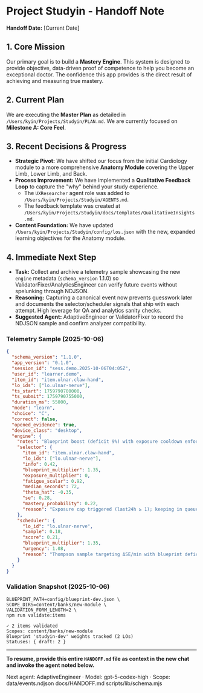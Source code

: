 # Project Studyin - Handoff Note

**Handoff Date:** [Current Date]

## 1. Core Mission

Our primary goal is to build a **Mastery Engine**. This system is designed to provide objective, data-driven proof of competence to help you become an exceptional doctor. The confidence this app provides is the direct result of achieving and measuring true mastery.

## 2. Current Plan

We are executing the **Master Plan** as detailed in `/Users/kyin/Projects/Studyin/PLAN.md`. We are currently focused on **Milestone A: Core Feel**.

## 3. Recent Decisions & Progress

- **Strategic Pivot:** We have shifted our focus from the initial Cardiology module to a more comprehensive **Anatomy Module** covering the Upper Limb, Lower Limb, and Back.
- **Process Improvement:** We have implemented a **Qualitative Feedback Loop** to capture the "why" behind your study experience.
  - The `UXResearcher` agent role was added to `/Users/kyin/Projects/Studyin/AGENTS.md`.
  - The feedback template was created at `/Users/kyin/Projects/Studyin/docs/templates/QualitativeInsights.md`.
- **Content Foundation:** We have updated `/Users/kyin/Projects/Studyin/config/los.json` with the new, expanded learning objectives for the Anatomy module.

## 4. Immediate Next Step

- **Task:** Collect and archive a telemetry sample showcasing the new `engine` metadata (`schema_version` 1.1.0) so ValidatorFixer/AnalyticsEngineer can verify future events without spelunking through NDJSON.
- **Reasoning:** Capturing a canonical event now prevents guesswork later and documents the selector/scheduler signals that ship with each attempt. High leverage for QA and analytics sanity checks.
- **Suggested Agent:** AdaptiveEngineer or ValidatorFixer to record the NDJSON sample and confirm analyzer compatibility.

### Telemetry Sample (2025-10-06)

```json
{
  "schema_version": "1.1.0",
  "app_version": "0.1.0",
  "session_id": "sess.demo.2025-10-06T04:05Z",
  "user_id": "learner.demo",
  "item_id": "item.ulnar.claw-hand",
  "lo_ids": ["lo.ulnar-nerve"],
  "ts_start": 1759790700000,
  "ts_submit": 1759790755000,
  "duration_ms": 55000,
  "mode": "learn",
  "choice": "C",
  "correct": false,
  "opened_evidence": true,
  "device_class": "desktop",
  "engine": {
    "notes": "Blueprint boost (deficit 9%) with exposure cooldown enforced (0×); mastery probe pending",
    "selector": {
      "item_id": "item.ulnar.claw-hand",
      "lo_ids": ["lo.ulnar-nerve"],
      "info": 0.42,
      "blueprint_multiplier": 1.35,
      "exposure_multiplier": 0,
      "fatigue_scalar": 0.92,
      "median_seconds": 72,
      "theta_hat": -0.35,
      "se": 0.28,
      "mastery_probability": 0.22,
      "reason": "Exposure cap triggered (last24h ≥ 1); keeping in queue for cooldown"
    },
    "scheduler": {
      "lo_id": "lo.ulnar-nerve",
      "sample": 0.18,
      "score": 0.21,
      "blueprint_multiplier": 1.35,
      "urgency": 1.08,
      "reason": "Thompson sample targeting ΔSE/min with blueprint deficit"
    }
  }
}
```

### Validation Snapshot (2025-10-06)

```
BLUEPRINT_PATH=config/blueprint-dev.json \
SCOPE_DIRS=content/banks/new-module \
VALIDATION_FORM_LENGTH=2 \
npm run validate:items

✓ 2 items validated
Scopes: content/banks/new-module
Blueprint 'studyin-dev' weights tracked (2 LOs)
Statuses: { draft: 2 }
```

---

**To resume, provide this entire `HANDOFF.md` file as context in the new chat and invoke the agent noted below.**

Next agent: AdaptiveEngineer · Model: gpt-5-codex-high · Scope: data/events.ndjson docs/HANDOFF.md scripts/lib/schema.mjs
